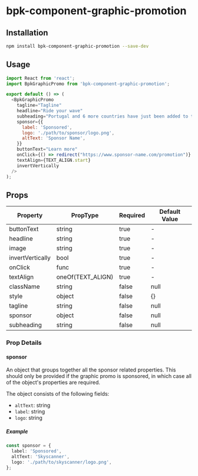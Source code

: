 # bpk-component-graphic-promotion

## Installation

```sh
npm install bpk-component-graphic-promotion --save-dev
```

## Usage

```js
import React from 'react';
import BpkGraphicPromo from 'bpk-component-graphic-promotion';

export default () => (
  <BpkGraphicPromo
    tagline="Tagline"
    headline="Ride your wave"
    subheading="Portugal and 6 more countries have just been added to the UK travel green list"
    sponsor={{
      label: 'Sponsored',
      logo: './path/to/sponsor/logo.png',
      altText: 'Sponsor Name',
    }}
    buttonText="Learn more"
    onClick={() => redirect("https://www.sponsor-name.com/promotion")}
    textAlign={TEXT_ALIGN.start}
    invertVertically
  />
);
```

## Props

| Property         | PropType          | Required | Default Value |
| ---------------- | ----------------- | -------- | ------------- |
| buttonText       | string            | true     | -             |
| headline         | string            | true     | -             |
| image            | string            | true     | -             |
| invertVertically | bool              | true     | -             |
| onClick          | func              | true     | -             |
| textAlign        | oneOf(TEXT_ALIGN) | true     | -             |
| className        | string            | false    | null          |
| style            | object            | false    | {}            |
| tagline          | string            | false    | null          |
| sponsor          | object            | false    | null          |
| subheading       | string            | false    | null          |

### Prop Details

#### sponsor

An object that groups together all the sponsor related properties. This should only be provided if the graphic promo is sponsored, in which case all of the object's properties are required.

The object consists of the following fields:

- `altText`: string
- `label`: string
- `logo`: string

##### Example

```typescript
const sponsor = {
  label: 'Sponsored',
  altText: 'Skyscanner',
  logo: './path/to/skyscanner/logo.png',
};
```
